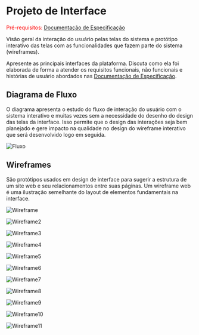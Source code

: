 
# Projeto de Interface

<span style="color:red">Pré-requisitos: <a href="2-Especificação do Projeto.md"> Documentação de Especificação</a></span>

Visão geral da interação do usuário pelas telas do sistema e protótipo interativo das telas com as funcionalidades que fazem parte do sistema (wireframes).

 Apresente as principais interfaces da plataforma. Discuta como ela foi elaborada de forma a atender os requisitos funcionais, não funcionais e histórias de usuário abordados nas <a href="2-Especificação do Projeto.md"> Documentação de Especificação</a>.

## Diagrama de Fluxo

O diagrama apresenta o estudo do fluxo de interação do usuário com o sistema interativo e  muitas vezes sem a necessidade do desenho do design das telas da interface. Isso permite que o design das interações seja bem planejado e gere impacto na qualidade no design do wireframe interativo que será desenvolvido logo em seguida.

![Fluxo](https://github.com/ICEI-PUC-Minas-PMV-ADS/pmv-ads-2022-2-e2-proj-int-t6-gestao-adm-para-prestadores-de-servicos/blob/6025b31b9212f8b91b1851def27c820653573d33/IMG/diagramaDeFluxo2.jpeg)

## Wireframes

São protótipos usados em design de interface para sugerir a estrutura de um site web e seu relacionamentos entre suas páginas. Um wireframe web é uma ilustração semelhante do layout de elementos fundamentais na interface.

 ![Wireframe](https://github.com/ICEI-PUC-Minas-PMV-ADS/pmv-ads-2022-2-e2-proj-int-t6-gestao-adm-para-prestadores-de-servicos/blob/4affcfdd24278d710c75ff48cdc7778fdef8a560/IMG/Wireframe1.2.jpeg)

![Wireframe2](https://github.com/ICEI-PUC-Minas-PMV-ADS/pmv-ads-2022-2-e2-proj-int-t6-gestao-adm-para-prestadores-de-servicos/blob/94c2398439331007a698717db43936d69168d1c2/IMG/wireframes%20empEASY%20conv%202.jpeg)

![Wireframe3](https://github.com/ICEI-PUC-Minas-PMV-ADS/pmv-ads-2022-2-e2-proj-int-t6-gestao-adm-para-prestadores-de-servicos/blob/94c2398439331007a698717db43936d69168d1c2/IMG/wireframes%20empEASY%20conv%203.jpeg)

![Wireframe4](https://github.com/ICEI-PUC-Minas-PMV-ADS/pmv-ads-2022-2-e2-proj-int-t6-gestao-adm-para-prestadores-de-servicos/blob/94c2398439331007a698717db43936d69168d1c2/IMG/wireframes%20empEASY%20conv%204.jpeg)

![Wireframe5](https://github.com/ICEI-PUC-Minas-PMV-ADS/pmv-ads-2022-2-e2-proj-int-t6-gestao-adm-para-prestadores-de-servicos/blob/94c2398439331007a698717db43936d69168d1c2/IMG/wireframes%20empEASY%20conv%205.jpeg)

![Wireframe6](https://github.com/ICEI-PUC-Minas-PMV-ADS/pmv-ads-2022-2-e2-proj-int-t6-gestao-adm-para-prestadores-de-servicos/blob/94c2398439331007a698717db43936d69168d1c2/IMG/wireframes%20empEASY%20conv%206.jpeg)

![Wireframe7](https://github.com/ICEI-PUC-Minas-PMV-ADS/pmv-ads-2022-2-e2-proj-int-t6-gestao-adm-para-prestadores-de-servicos/blob/94c2398439331007a698717db43936d69168d1c2/IMG/wireframes%20empEASY%20conv%207.jpeg)

![Wireframe8](https://github.com/ICEI-PUC-Minas-PMV-ADS/pmv-ads-2022-2-e2-proj-int-t6-gestao-adm-para-prestadores-de-servicos/blob/94c2398439331007a698717db43936d69168d1c2/IMG/wireframes%20empEASY%20conv%208.jpeg)

![Wireframe9](https://github.com/ICEI-PUC-Minas-PMV-ADS/pmv-ads-2022-2-e2-proj-int-t6-gestao-adm-para-prestadores-de-servicos/blob/94c2398439331007a698717db43936d69168d1c2/IMG/wireframes%20empEASY%20conv%209.jpeg)

![Wireframe10](https://github.com/ICEI-PUC-Minas-PMV-ADS/pmv-ads-2022-2-e2-proj-int-t6-gestao-adm-para-prestadores-de-servicos/blob/94c2398439331007a698717db43936d69168d1c2/IMG/wireframes%20empEASY%20conv%2010.jpeg)

![Wireframe11](https://github.com/ICEI-PUC-Minas-PMV-ADS/pmv-ads-2022-2-e2-proj-int-t6-gestao-adm-para-prestadores-de-servicos/blob/94c2398439331007a698717db43936d69168d1c2/IMG/wireframes%20empEASY%20conv%2011.jpeg)
